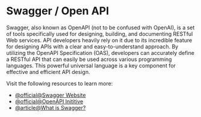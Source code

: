 # Swagger / Open API

Swagger, also known as OpenAPI (not to be confused with OpenAI), is a set of tools specifically used for designing, building, and documenting RESTful Web services. API developers heavily rely on it due to its incredible feature for designing APIs with a clear and easy-to-understand approach. By utilizing the OpenAPI Specification (OAS), developers can accurately define a RESTful API that can easily be used across various programming languages. This powerful universal language is a key component for effective and efficient API design.

Visit the following resources to learn more:

- [@official@Swagger Website](https://swagger.io/)
- [@official@OpenAPI Inititive](https://www.openapis.org/)
- [@article@What is Swagger?](https://blog.hubspot.com/website/what-is-swagger)